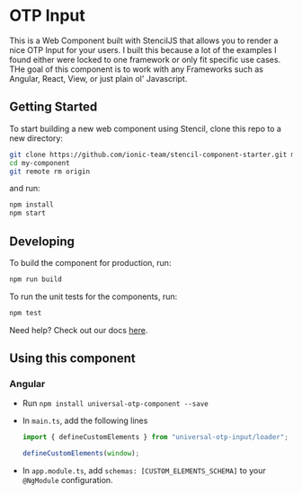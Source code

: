 # OTP Input

This is a Web Component built with StencilJS that allows you to render a nice OTP Input for your users. I built this because a lot of the examples I found either were locked to one framework or only fit specific use cases. THe goal of this component is to work with any Frameworks such as Angular, React, View, or just plain ol' Javascript.

## Getting Started

To start building a new web component using Stencil, clone this repo to a new directory:

```bash
git clone https://github.com/ionic-team/stencil-component-starter.git my-component
cd my-component
git remote rm origin
```

and run:

```bash
npm install
npm start
```

## Developing

To build the component for production, run:

```bash
npm run build
```

To run the unit tests for the components, run:

```bash
npm test
```

Need help? Check out our docs [here](https://stenciljs.com/docs/my-first-component).

## Using this component

### Angular

- Run `npm install universal-otp-component --save`
- In `main.ts`, add the following lines

  ```javascript
  import { defineCustomElements } from "universal-otp-input/loader";

  defineCustomElements(window);
  ```

- In `app.module.ts`, add `schemas: [CUSTOM_ELEMENTS_SCHEMA]` to your `@NgModule` configuration.
